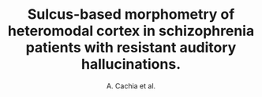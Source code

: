 ---
cat: gaia
subcat: signature
bestof: false
author: A. Cachia et al.
title: Sulcus-based morphometry of heteromodal cortex in schizophrenia patients with resistant auditory hallucinations.
year: 2005
type: inproceedings
booktitle: Proc. 11th HBM CD-Rom Neuroimage vol 26 (1)
---